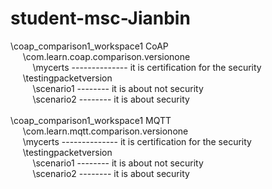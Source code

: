 # student-msc-Jianbin
\coap_comparison1_workspace1						CoAP																		</br>
&nbsp;&nbsp;&nbsp;&nbsp;							\com.learn.coap.comparison.versionone									</br>
&nbsp;&nbsp;&nbsp;&nbsp;&nbsp;&nbsp;&nbsp;&nbsp;		\mycerts --------------	it is certification for the security		</br>
&nbsp;&nbsp;&nbsp;&nbsp;								\testingpacketversion												</br>
&nbsp;&nbsp;&nbsp;&nbsp;&nbsp;&nbsp;&nbsp;&nbsp;			\scenario1 -------- it is about not security					</br>
&nbsp;&nbsp;&nbsp;&nbsp;&nbsp;&nbsp;&nbsp;&nbsp;			\scenario2 --------	it is about security						</br>
</br>
\coap_comparison1_workspace1						MQTT																		</br>
&nbsp;&nbsp;&nbsp;&nbsp;							\com.learn.mqtt.comparison.versionone									</br>
&nbsp;&nbsp;&nbsp;&nbsp;								\mycerts -------------- it is certification for the security		</br>
&nbsp;&nbsp;&nbsp;&nbsp;								\testingpacketversion												</br>
&nbsp;&nbsp;&nbsp;&nbsp;&nbsp;&nbsp;&nbsp;&nbsp;			\scenario1 --------	it is about not security					</br>
&nbsp;&nbsp;&nbsp;&nbsp;&nbsp;&nbsp;&nbsp;&nbsp;			\scenario2 --------	it is about security						</br>
		